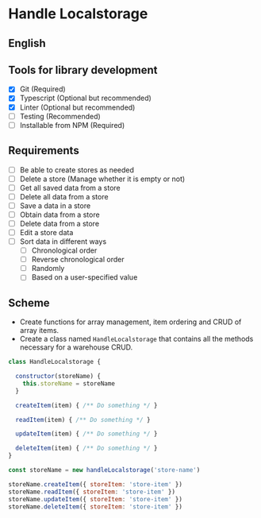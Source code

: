 # Handle Localstorage

## English

## Tools for library development

- [x] Git (Required)
- [x] Typescript (Optional but recommended)
- [x] Linter (Optional but recommended)
- [ ] Testing (Recommended)
- [ ] Installable from NPM (Required)

## Requirements

- [ ] Be able to create stores as needed
- [ ] Delete a store (Manage whether it is empty or not)
- [ ] Get all saved data from a store
- [ ] Delete all data from a store
- [ ] Save a data in a store
- [ ] Obtain data from a store
- [ ] Delete data from a store
- [ ] Edit a store data
- [ ] Sort data in different ways
  - [ ] Chronological order
  - [ ] Reverse chronological order
  - [ ] Randomly
  - [ ] Based on a user-specified value

## Scheme

- Create functions for array management, item ordering and CRUD of array items.
- Create a class named `HandleLocalstorage` that contains all the methods necessary for a warehouse CRUD.

```js
class HandleLocalstorage {

  constructor(storeName) {
    this.storeName = storeName
  }

  createItem(item) { /** Do something */ }

  readItem(item) { /** Do something */ }

  updateItem(item) { /** Do something */ }

  deleteItem(item) { /** Do something */ }
}

const storeName = new handleLocalstorage('store-name')

storeName.createItem({ storeItem: 'store-item' })
storeName.readItem({ storeItem: 'store-item' })
storeName.updateItem({ storeItem: 'store-item' })
storeName.deleteItem({ storeItem: 'store-item' })
```
